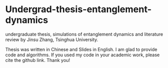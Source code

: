 # Undergrad-thesis-entanglement-dynamics
undergraduate thesis, simulations of entanglement dynamics and literature review by Jinsu Zhang, Tsinghua University.

Thesis was written in Chinese and Slides in English.
I am glad to provide code and algorithms. If you used my code in your academic work, please cite the github link. Thank you!
